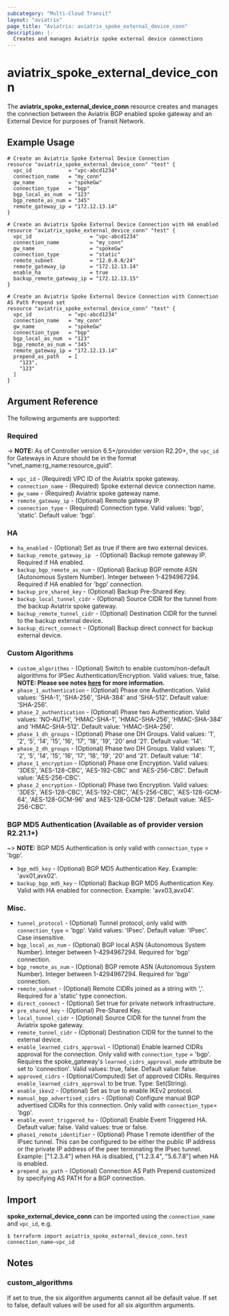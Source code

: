 ```yaml
---
subcategory: "Multi-Cloud Transit"
layout: "aviatrix"
page_title: "Aviatrix: aviatrix_spoke_external_device_conn"
description: |-
  Creates and manages Aviatrix spoke external device connections
---
```


# aviatrix_spoke_external_device_conn

The **aviatrix_spoke_external_device_conn** resource creates and manages the connection between the Aviatrix BGP enabled spoke gateway and an External Device for purposes of Transit Network.

## Example Usage

```hcl
# Create an Aviatrix Spoke External Device Connection
resource "aviatrix_spoke_external_device_conn" "test" {
  vpc_id            = "vpc-abcd1234"
  connection_name   = "my_conn"
  gw_name           = "spokeGw"
  connection_type   = "bgp"
  bgp_local_as_num  = "123"
  bgp_remote_as_num = "345"
  remote_gateway_ip = "172.12.13.14"
}
```
```hcl
# Create an Aviatrix Spoke External Device Connection with HA enabled
resource "aviatrix_spoke_external_device_conn" "test" {
  vpc_id                   = "vpc-abcd1234"
  connection_name          = "my_conn"
  gw_name                  = "spokeGw"
  connection_type          = "static"
  remote_subnet            = "12.0.0.0/24"
  remote_gateway_ip        = "172.12.13.14"
  enable_ha                = true
  backup_remote_gateway_ip = "172.12.13.15"
}
```
```hcl
# Create an Aviatrix Spoke External Device Connection with Connection AS Path Prepend set
resource "aviatrix_spoke_external_device_conn" "test" {
  vpc_id            = "vpc-abcd1234"
  connection_name   = "my_conn"
  gw_name           = "spokeGw"
  connection_type   = "bgp"
  bgp_local_as_num  = "123"
  bgp_remote_as_num = "345"
  remote_gateway_ip = "172.12.13.14"
  prepend_as_path   = [
    "123",
    "123"
  ]
}
```

## Argument Reference

The following arguments are supported:

### Required
-> **NOTE:** As of Controller version 6.5+/provider version R2.20+, the `vpc_id` for Gateways in Azure should be in the format "vnet_name:rg_name:resource_guid".
* `vpc_id` - (Required) VPC ID of the Aviatrix spoke gateway.
* `connection_name` - (Required) Spoke external device connection name.
* `gw_name` - (Required) Aviatrix spoke gateway name.
* `remote_gateway_ip` - (Optional) Remote gateway IP.
* `connection_type` - (Required) Connection type. Valid values: 'bgp', 'static'. Default value: 'bgp'.

### HA
* `ha_enabled` - (Optional) Set as true if there are two external devices.
* `backup_remote_gateway_ip ` - (Optional) Backup remote gateway IP. Required if HA enabled.
* `backup_bgp_remote_as_num` - (Optional) Backup BGP remote ASN (Autonomous System Number). Integer between 1-4294967294. Required if HA enabled for 'bgp' connection.
* `backup_pre_shared_key` - (Optional) Backup Pre-Shared Key.
* `backup_local_tunnel_cidr` - (Optional) Source CIDR for the tunnel from the backup Aviatrix spoke gateway.
* `backup_remote_tunnel_cidr` - (Optional) Destination CIDR for the tunnel to the backup external device.
* `backup_direct_connect` - (Optional) Backup direct connect for backup external device.

### Custom Algorithms
* `custom_algorithms` - (Optional) Switch to enable custom/non-default algorithms for IPSec Authentication/Encryption. Valid values: true, false. **NOTE: Please see notes [here](#custom_algorithms-1) for more information.**
* `phase_1_authentication` - (Optional) Phase one Authentication. Valid values: 'SHA-1', 'SHA-256', 'SHA-384' and 'SHA-512'. Default value: 'SHA-256'.
* `phase_2_authentication` - (Optional) Phase two Authentication. Valid values: 'NO-AUTH', 'HMAC-SHA-1', 'HMAC-SHA-256', 'HMAC-SHA-384' and 'HMAC-SHA-512'. Default value: 'HMAC-SHA-256'.
* `phase_1_dh_groups` - (Optional) Phase one DH Groups. Valid values: '1', '2', '5', '14', '15', '16', '17', '18', '19', '20' and '21'. Default value: '14'.
* `phase_2_dh_groups` - (Optional) Phase two DH Groups. Valid values: '1', '2', '5', '14', '15', '16', '17', '18', '19', '20' and '21'. Default value: '14'.
* `phase_1_encryption` - (Optional) Phase one Encryption. Valid values: '3DES', 'AES-128-CBC', 'AES-192-CBC' and 'AES-256-CBC'. Default value: 'AES-256-CBC'.
* `phase_2_encryption` - (Optional) Phase two Encryption. Valid values: '3DES', 'AES-128-CBC', 'AES-192-CBC', 'AES-256-CBC', 'AES-128-GCM-64', 'AES-128-GCM-96' and 'AES-128-GCM-128'. Default value: 'AES-256-CBC'.

### BGP MD5 Authentication (Available as of provider version R2.21.1+)
~> **NOTE:** BGP MD5 Authentication is only valid with `connection_type` = 'bgp'.

* `bgp_md5_key` - (Optional) BGP MD5 Authentication Key. Example: 'avx01,avx02'.
* `backup_bgp_md5_key` - (Optional) Backup BGP MD5 Authentication Key. Valid with HA enabled for connection. Example: 'avx03,avx04'.

### Misc.
* `tunnel_protocol` - (Optional) Tunnel protocol, only valid with `connection_type` = 'bgp'. Valid values: 'IPsec'. Default value: 'IPsec'. Case insensitive.
* `bgp_local_as_num` - (Optional) BGP local ASN (Autonomous System Number). Integer between 1-4294967294. Required for 'bgp' connection.
* `bgp_remote_as_num` - (Optional) BGP remote ASN (Autonomous System Number). Integer between 1-4294967294. Required for 'bgp' connection.
* `remote_subnet` - (Optional) Remote CIDRs joined as a string with ','. Required for a 'static' type connection.
* `direct_connect` - (Optional) Set true for private network infrastructure.
* `pre_shared_key` - (Optional) Pre-Shared Key.
* `local_tunnel_cidr` - (Optional) Source CIDR for the tunnel from the Aviatrix spoke gateway.
* `remote_tunnel_cidr` - (Optional) Destination CIDR for the tunnel to the external device.
* `enable_learned_cidrs_approval` - (Optional) Enable learned CIDRs approval for the connection. Only valid with `connection_type` = 'bgp'. Requires the spoke_gateway's `learned_cidrs_approval_mode` attribute be set to 'connection'. Valid values: true, false. Default value: false.
* `approved_cidrs` - (Optional/Computed) Set of approved CIDRs. Requires `enable_learned_cidrs_approval` to be true. Type: Set(String).
* `enable_ikev2` - (Optional) Set as true to enable IKEv2 protocol.
* `manual_bgp_advertised_cidrs` - (Optional) Configure manual BGP advertised CIDRs for this connection. Only valid with `connection_type`= 'bgp'.
* `enable_event_triggered_ha` - (Optional) Enable Event Triggered HA. Default value: false. Valid values: true or false.
* `phase1_remote_identifier` - (Optional) Phase 1 remote identifier of the IPsec tunnel. This can be configured to be either the public IP address or the private IP address of the peer terminating the IPsec tunnel. Example: ["1.2.3.4"] when HA is disabled, ["1.2.3.4", "5.6.7.8"] when HA is enabled.
* `prepend_as_path` - (Optional) Connection AS Path Prepend customized by specifying AS PATH for a BGP connection.

## Import

**spoke_external_device_conn** can be imported using the `connection_name` and `vpc_id`, e.g.

```
$ terraform import aviatrix_spoke_external_device_conn.test connection_name~vpc_id
```

## Notes
### custom_algorithms
If set to true, the six algorithm arguments cannot all be default value. If set to false, default values will be used for all six algorithm arguments.
